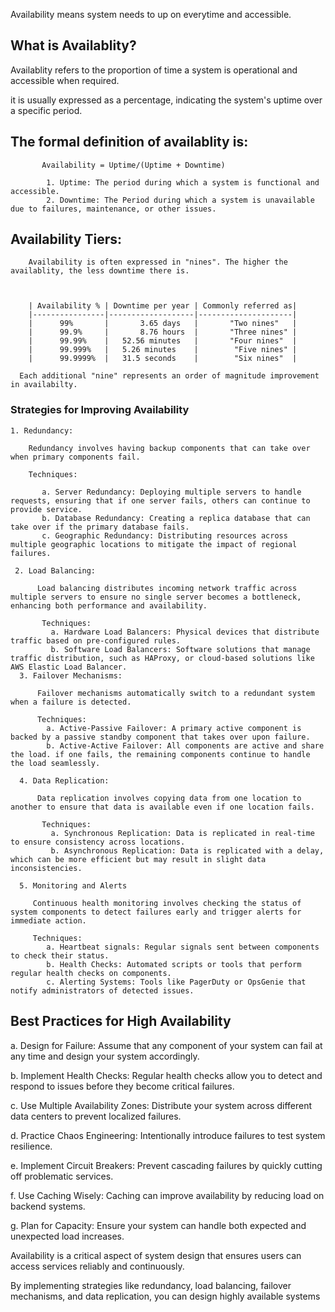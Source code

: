 Availability means system needs to up on everytime and accessible.

## What is Availablity?
   Availablity refers to the proportion of time a system is operational and accessible when required.

  it is usually expressed as a percentage, indicating the system's uptime over a specific period.

  ## The formal definition of availablity is:

           Availability = Uptime/(Uptime + Downtime)

            1. Uptime: The period during which a system is functional and accessible.
            2. Downtime: The Period during which a system is unavailable due to failures, maintenance, or other issues.

## Availability Tiers:

        Availability is often expressed in "nines". The higher the availablity, the less downtime there is.



        | Availability % | Downtime per year | Commonly referred as|
        |----------------|-------------------|---------------------|
        |      99%       |       3.65 days   |       "Two nines"   |
        |      99.9%     |       8.76 hours  |       "Three nines" |
        |      99.99%    |   52.56 minutes   |       "Four nines"  |
        |      99.999%   |   5.26 minutes    |        "Five nines" |
        |      99.9999%  |   31.5 seconds    |        "Six nines"  |

      Each additional "nine" represents an order of magnitude improvement in availabilty.

### Strategies for Improving Availability

    1. Redundancy:
    
        Redundancy involves having backup components that can take over when primary components fail.

        Techniques:
        
           a. Server Redundancy: Deploying multiple servers to handle requests, ensuring that if one server fails, others can continue to provide service.
           b. Database Redundancy: Creating a replica database that can take over if the primary database fails.
           c. Geographic Redundancy: Distributing resources across multiple geographic locations to mitigate the impact of regional failures.

     2. Load Balancing: 
     
          Load balancing distributes incoming network traffic across multiple servers to ensure no single server becomes a bottleneck, enhancing both performance and availability.

           Techniques:
             a. Hardware Load Balancers: Physical devices that distribute traffic based on pre-configured rules.
             b. Software Load Balancers: Software solutions that manage traffic distribution, such as HAProxy, or cloud-based solutions like AWS Elastic Load Balancer.
      3. Failover Mechanisms:
      
          Failover mechanisms automatically switch to a redundant system when a failure is detected.
          
          Techniques:
            a. Active-Passive Failover: A primary active component is backed by a passive standby component that takes over upon failure.
            b. Active-Active Failover: All components are active and share the load. if one fails, the remaining components continue to handle the load seamlessly.

      4. Data Replication:
      
          Data replication involves copying data from one location to another to ensure that data is available even if one location fails.

           Techniques:
             a. Synchronous Replication: Data is replicated in real-time to ensure consistency across locations.
             b. Asynchronous Replication: Data is replicated with a delay, which can be more efficient but may result in slight data inconsistencies.

      5. Monitoring and Alerts
      
         Continuous health monitoring involves checking the status of system components to detect failures early and trigger alerts for immediate action.

         Techniques: 
            a. Heartbeat signals: Regular signals sent between components to check their status.
            b. Health Checks: Automated scripts or tools that perform regular health checks on components.
            c. Alerting Systems: Tools like PagerDuty or OpsGenie that notify administrators of detected issues.

## Best Practices for High Availability

   a. Design for Failure: Assume that any component of your system can fail at any time and design your system accordingly.
   
   b. Implement Health Checks: Regular health checks allow you to detect and respond to issues before they become critical failures.
   
   c. Use Multiple Availability Zones: Distribute your system across different data centers to prevent localized failures.
   
   d. Practice Chaos Engineering: Intentionally introduce failures to test system resilience.
   
   e. Implement Circuit Breakers: Prevent cascading failures by quickly cutting off problematic services.
   
   f. Use Caching Wisely: Caching can improve availability by reducing load on backend systems.
   
   g. Plan for Capacity: Ensure your system can handle both expected and unexpected load increases.
   

Availability is a critical aspect of system design that ensures users can access services reliably and continuously.

By implementing strategies like redundancy, load balancing, failover mechanisms, and data replication, you can design highly available systems
    


    

      
   
